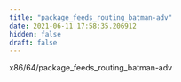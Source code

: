 ```yaml
---
title: "package_feeds_routing_batman-adv"
date: 2021-06-11 17:58:35.206912
hidden: false
draft: false
---
```


x86/64/package_feeds_routing_batman-adv

